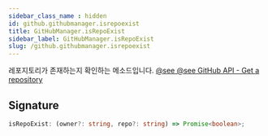 ```yaml
---
sidebar_class_name : hidden
id: github.githubmanager.isrepoexist
title: GitHubManager.isRepoExist
sidebar_label: GitHubManager.isRepoExist
slug: /github.githubmanager.isrepoexist
---
```






레포지토리가 존재하는지 확인하는 메소드입니다. [@see @see GitHub API - Get a repository](https://docs.github.com/ko/rest/repos/repos?apiVersion=2022-11-28#get-a-repository)

## Signature

```typescript
isRepoExist: (owner?: string, repo?: string) => Promise<boolean>;
```
